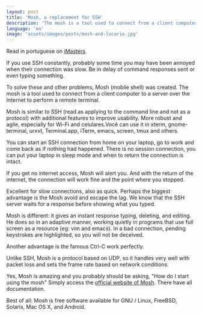 ```yaml
---
layout: post
title: 'Mosh, a replacement for SSH'
description: 'The mosh is a tool used to connect from a client computer to a server over the Internet to perform a remote terminal.'
language: 'en'
image: 'assets/images/posts/mosh-and-lucario.jpg'
---
```


<!-- more -->

Read in portuguese on [iMasters](http://imasters.com.br/desenvolvimento/mosh-um-substituto-para-o-ssh/).

If you use SSH constantly, probably some time you may have been annoyed when their connection was slow. Be in delay of command responses sent or even typing something.

To solve these and other problems, Mosh (mobile shell) was created. The mosh is a tool used to connect from a client computer to a server over the Internet to perform a remote terminal.

Mosh is similar to SSH (read as applying to the command line and not as a protocol) with additional features to improve usability. More robust and agile, especially for Wi-Fi and celulares.Você can use it in xterm, gnome-terminal, urxvt, Terminal.app, iTerm, emacs, screen, tmux and others.

You can start an SSH connection from home on your laptop, go to work and come back as if nothing had happened. There is no session connection, you can put your laptop in sleep mode and when to return the connection is intact.

If you get no internet access, Mosh will alert you. And with the return of the internet, the connection will work fine and the point where you stopped.

Excellent for slow connections, also as quick. Perhaps the biggest advantage is the Mosh avoid and escape the lag. We know that the SSH server waits for a response before showing what you typed.

Mosh is different: it gives an instant response typing, deleting, and editing. He does so in an adaptive manner, working quietly in programs that use full screen as a resource (eg: vim and emacs). In a bad connection, pending keystrokes are highlighted, so you will not be deceived.

Another advantage is the famous Ctrl-C work perfectly.

Unlike SSH, Mosh is a protocol based on UDP, so it handles very well with packet loss and sets the frame rate based on network conditions.

Yes, Mosh is amazing and you probably should be asking, "How do I start using the mosh" Simply access the [official website of Mosh](https://mosh.mit.edu). There have all documentation.

Best of all: Mosh is free software available for GNU / Linux, FreeBSD, Solaris, Mac OS X, and Android.

